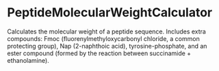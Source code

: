 # PeptideMolecularWeightCalculator

Calculates the molecular weight of a peptide sequence. Includes extra compounds: Fmoc (fluorenylmethyloxycarbonyl chloride, a common protecting group), Nap (2-naphthoic acid), tyrosine-phosphate, and an ester compound (formed by the reaction between succinamide + ethanolamine).
